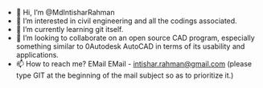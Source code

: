 - 👋 Hi, I’m @MdIntisharRahman
- 👀 I’m interested in civil engineering and all the codings associated.
- 🌱 I’m currently learning git itself.
- 💞️ I’m looking to collaborate on an open source CAD program, especially something similar to 0Autodesk AutoCAD in terms of its usability and applications.
- 📫 How to reach me? EMail EMail - intishar.rahman@gmail.com (please type GIT at the beginning of the mail subject so as to prioritize it.)

<!---
MdIntisharRahman/MdIntisharRahman is a ✨ LOLLER ✨ repository because its `README.md` (this file) appears on your GitHub profile.
You can click the Preview link to take a look at your changes.
--->
